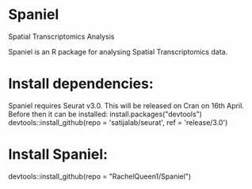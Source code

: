 # Spaniel
Spatial Transcriptomics Analysis

Spaniel is an R package for analysing Spatial Transcriptomics data.

# Install dependencies:


Spaniel requires Seurat v3.0. This will be released on Cran on 16th April. Before then it can be installed:
install.packages("devtools")
devtools::install_github(repo = 'satijalab/seurat', ref = 'release/3.0')

# Install Spaniel:
devtools::install_github(repo = "RachelQueen1/Spaniel")

